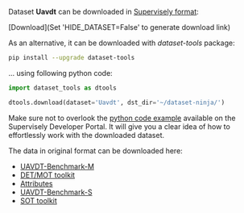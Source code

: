 Dataset **Uavdt** can be downloaded in [Supervisely format](https://developer.supervisely.com/api-references/supervisely-annotation-json-format):

 [Download](Set 'HIDE_DATASET=False' to generate download link)

As an alternative, it can be downloaded with *dataset-tools* package:
``` bash
pip install --upgrade dataset-tools
```

... using following python code:
``` python
import dataset_tools as dtools

dtools.download(dataset='Uavdt', dst_dir='~/dataset-ninja/')
```
Make sure not to overlook the [python code example](https://developer.supervisely.com/getting-started/python-sdk-tutorials/iterate-over-a-local-project) available on the Supervisely Developer Portal. It will give you a clear idea of how to effortlessly work with the downloaded dataset.

The data in original format can be downloaded here:

- [UAVDT-Benchmark-M](https://drive.google.com/file/d/1m8KA6oPIRK_Iwt9TYFquC87vBc_8wRVc/view?usp=sharing)
- [DET/MOT toolkit](https://drive.google.com/open?id=19498uJd7T9w4quwnQEy62nibt3uyT9pq)
- [Attributes](https://drive.google.com/open?id=1qjipvuk3XE3qU3udluQRRcYuiKzhMXB1)
- [UAVDT-Benchmark-S](https://drive.google.com/open?id=1661_Z_zL1HxInbsA2Mll9al-Ax6Py1rG)
- [SOT toolkit](https://drive.google.com/open?id=1YMFTBatK6qUrtnIe4fZNMZ9FpCpD2cxm)
